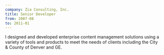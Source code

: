 ```yaml
---
company: Zia Consulting, Inc.
title: Senior Developer
from: 2007-08
to: 2011-01
---
```


I designed and developed enterprise content management solutions using a variety of tools and products to meet the needs of clients including the City & County of Denver and GE.